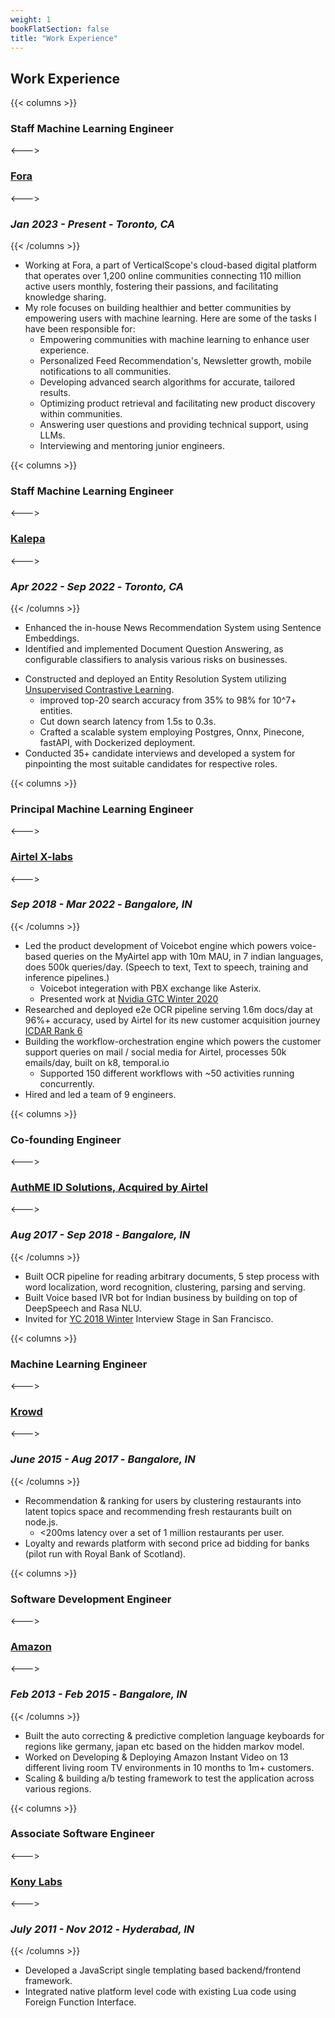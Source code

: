 ```yaml
---
weight: 1
bookFlatSection: false
title: "Work Experience"
---
```


## **Work Experience**

{{< columns >}}
### **Staff Machine Learning Engineer**
<--->
### [Fora](https://fora.com/)
<--->
### *Jan 2023 - Present* - *Toronto, CA*
{{< /columns >}}

- Working at Fora, a part of VerticalScope's cloud-based digital platform that operates over 1,200 online communities connecting 110 million active users monthly, fostering their passions, and facilitating knowledge sharing.
- My role focuses on building healthier and better communities by empowering users with machine learning. Here are some of the tasks I have been responsible for:
    - Empowering communities with machine learning to enhance user experience.
    - Personalized Feed Recommendation's, Newsletter growth, mobile notifications to all communities.
    - Developing advanced search algorithms for accurate, tailored results.
    - Optimizing product retrieval and facilitating new product discovery within communities.
    - Answering user questions and providing technical support, using LLMs.
    - Interviewing and mentoring junior engineers.
    <!-- - Addressing user queries and offering technical support as required. -->

{{< columns >}}
### **Staff Machine Learning Engineer**
<--->
### [Kalepa](https://kalepa.com/)
<--->
### *Apr 2022 - Sep 2022* - *Toronto, CA*
{{< /columns >}}
- Enhanced the in-house News Recommendation System using Sentence Embeddings.
- Identified and implemented Document Question Answering, as configurable classifiers to analysis various risks on businesses.
<!-- - Recognized the potential and applied Document Question Answering as configurable classifiers for risk analysis on businesses. -->
- Constructed and deployed an Entity Resolution System utilizing [Unsupervised Contrastive Learning](https://arxiv.org/pdf/2202.02098v2.pdf).
    * improved top-20 search accuracy from 35% to 98% for 10^7+ entities.
    * Cut down search latency from 1.5s to 0.3s.
    * Crafted a scalable system employing Postgres, Onnx, Pinecone, fastAPI, with Dockerized deployment.
- Conducted 35+ candidate interviews and developed a system for pinpointing the most suitable candidates for respective roles.

{{< columns >}}
### **Principal Machine Learning Engineer**
<--->
### [Airtel X-labs](https://careers.airtel.com/)
<--->
### *Sep 2018 - Mar 2022* - *Bangalore, IN*
{{< /columns >}}
- Led the product development of Voicebot engine which powers voice-based queries on the MyAirtel app
with 10m MAU, in 7 indian languages, does 500k queries/day. (Speech to text, Text to speech, training
and inference pipelines.)
    <!-- * 900hrs Hindi Speech Dataset Created using [Common Voice](https://github.com/common-voice/common-voice) -->
    <!-- * Used [wav2letter++](https://github.com/flashlight/wav2letter) Streaming Convnets -->
    <!-- * Distributed Training on 16 nodes GPU cluster using OpenMP, RoCE, GPUDirect -->
    <!-- * High performance Bi-directional C++ Grpc Server scaled on k8s -->
    <!-- * Text to Speech built using tactotron2 + vocgan's -->
    * Voicebot integeration with PBX exchange like Asterix.
    * Presented work at [Nvidia GTC Winter 2020](https://www.nvidia.com/en-us/on-demand/session/gtcfall20-a21644/)
- Researched and deployed e2e OCR pipeline serving 1.6m docs/day at 96%+ accuracy, used by Airtel for
its new customer acquisition journey [ICDAR Rank 6](https://bit.ly/35KGMdr "6th Rank on Word Recognition in the wild in ICDAR 2018")
    <!-- * Synthetic data creation for Documented Recognition in the Wild. -->
    <!-- * EAST + Convnets as Word Localization & Word Recognition Backbone. -->
    <!-- * Optimized C++ NMS for Zero-copy with pybind11 -->
    <!-- * Dynamic parsers DSL based on clustering step. -->
- Building the workflow-orchestration engine which powers the customer support queries on mail / social
media for Airtel, processes 50k emails/day, built on k8, temporal.io
    <!-- * Reverse Engineered and ported workflows for Sprinklr from scratch. -->
    * Supported 150 different workflows with ~50 activities running concurrently.
    <!-- * Maintaining Temporal cluster on OKD, with postgres and cassandra. -->
- Hired and led a team of 9 engineers.

{{< columns >}}
### **Co-founding Engineer**
<--->
### [AuthME ID Solutions, Acquired by Airtel](https://analyticsindiamag.com/airtel-ai-startup-authme/)
<--->
### *Aug 2017 - Sep 2018* - *Bangalore, IN*
{{< /columns >}}
- Built OCR pipeline for reading arbitrary documents, 5 step process with word localization, word
recognition, clustering, parsing and serving.
- Built Voice based IVR bot for Indian business by building on top of DeepSpeech and Rasa NLU.
- Invited for [YC 2018 Winter](https://www.ycombinator.com/) Interview Stage in San Francisco.

{{< columns >}}
### **Machine Learning Engineer**
<--->
### [Krowd](https://krowdit.com/)
<--->
### *June 2015 - Aug 2017* - *Bangalore, IN*
{{< /columns >}}
- Recommendation & ranking for users by clustering restaurants into latent topics space and recommending fresh restaurants
built on node.js.
  - <200ms latency over a set of 1
million restaurants per user.
- Loyalty and rewards platform with second price ad bidding for banks (pilot run with Royal Bank of
Scotland).

{{< columns >}}
### **Software Development Engineer**
<--->
### [Amazon](https://www.amazon.jobs/en/teams/prime-video)
<--->
### *Feb 2013 - Feb 2015* - *Bangalore, IN*
{{< /columns >}}
- Built the auto correcting & predictive completion language keyboards for regions like germany, japan
etc based on the hidden markov model.
- Worked on Developing & Deploying Amazon Instant Video on 13 different living room TV environments
in 10 months to 1m+ customers.
- Scaling & building a/b testing framework to test the application across various regions.

{{< columns >}}
### **Associate Software Engineer**
<--->
### [Kony Labs](https://www.kony.com)
<--->
### *July 2011 - Nov 2012* - *Hyderabad, IN*
{{< /columns >}}
- Developed a JavaScript single templating based backend/frontend framework.
- Integrated native platform level code with existing Lua code using Foreign Function Interface.